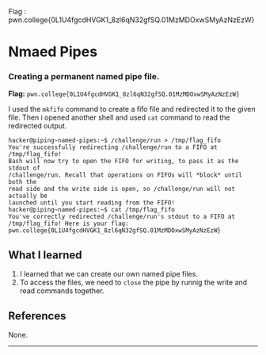 Flag : pwn.college{0L1U4fgcdHVGK1_8zl6qN32gfSQ.01MzMDOxwSMyAzNzEzW}
# Nmaed Pipes

### Creating a permanent named pipe file.

**Flag:** `pwn.college{0L1U4fgcdHVGK1_8zl6qN32gfSQ.01MzMDOxwSMyAzNzEzW}`

I used the `mkfifo` command to create a fifo file and redirected it to the given file. Then i opened another
shell and used `cat` command to read the redirected output.

```
hacker@piping~named-pipes:~$ /challenge/run > /tmp/flag_fifo
You're successfully redirecting /challenge/run to a FIFO at /tmp/flag_fifo!
Bash will now try to open the FIFO for writing, to pass it as the stdout of
/challenge/run. Recall that operations on FIFOs will *block* until both the
read side and the write side is open, so /challenge/run will not actually be
launched until you start reading from the FIFO!
hacker@piping~named-pipes:~$ cat /tmp/flag_fifo
You've correctly redirected /challenge/run's stdout to a FIFO at
/tmp/flag_fifo! Here is your flag:
pwn.college{0L1U4fgcdHVGK1_8zl6qN32gfSQ.01MzMDOxwSMyAzNzEzW}
```

## What I learned

1. I learned that we can create our own named pipe files.
2. To access the files, we need to `close` the pipe by runnig the write and read commands together.

## References

None.

---

